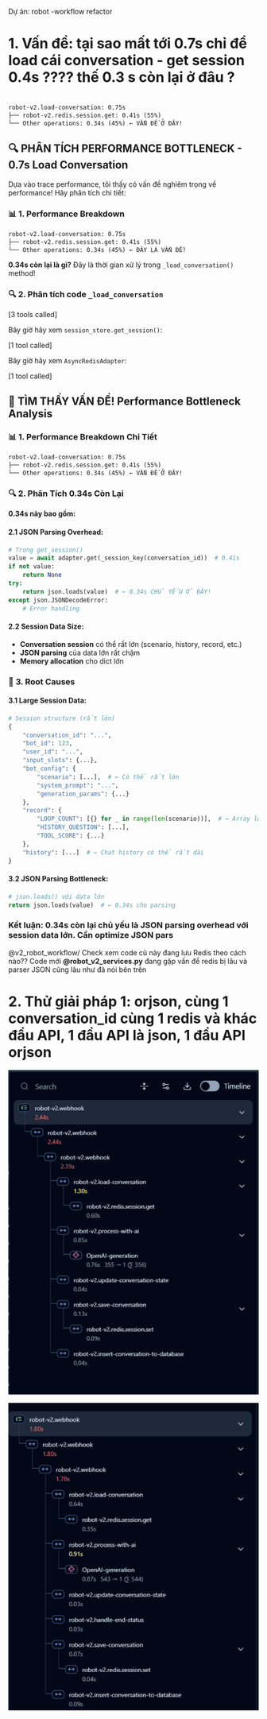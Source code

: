 Dự án: robot -workflow refactor

# 1. Vấn đề: tại sao mất tới 0.7s chỉ để load cái conversation - get session 0.4s ???? thế 0.3 s còn lại ở đâu ?

```

robot-v2.load-conversation: 0.75s
├── robot-v2.redis.session.get: 0.41s (55%)
└── Other operations: 0.34s (45%) ← VẤN ĐỀ Ở ĐÂY!
```

## 🔍 **PHÂN TÍCH PERFORMANCE BOTTLENECK - 0.7s Load Conversation**

Dựa vào trace performance, tôi thấy có vấn đề nghiêm trọng về performance! Hãy phân tích chi tiết:

### 📊 **1. Performance Breakdown**

```
robot-v2.load-conversation: 0.75s
├── robot-v2.redis.session.get: 0.41s (55%)
└── Other operations: 0.34s (45%) ← ĐÂY LÀ VẤN ĐỀ!
```

**0.34s còn lại là gì?** Đây là thời gian xử lý trong `_load_conversation()` method!

### 🔍 **2. Phân tích code `_load_conversation`**

[3 tools called]

Bây giờ hãy xem `session_store.get_session()`:

[1 tool called]

Bây giờ hãy xem `AsyncRedisAdapter`:

[1 tool called]

## 🚨 **TÌM THẤY VẤN ĐỀ! Performance Bottleneck Analysis**

### 📊 **1. Performance Breakdown Chi Tiết**

```
robot-v2.load-conversation: 0.75s
├── robot-v2.redis.session.get: 0.41s (55%)
└── Other operations: 0.34s (45%) ← VẤN ĐỀ Ở ĐÂY!
```

### 🔍 **2. Phân Tích 0.34s Còn Lại**

**0.34s này bao gồm:**

#### **2.1 JSON Parsing Overhead:**

```python
# Trong get_session()
value = await adapter.get(_session_key(conversation_id))  # 0.41s
if not value: 
    return None 
try: 
    return json.loads(value)  # ← 0.34s CHỦ YẾU Ở ĐÂY!
except json.JSONDecodeError:
    # Error handling
```

#### **2.2 Session Data Size:**

- **Conversation session** có thể rất lớn (scenario, history, record, etc.)
- **JSON parsing** của data lớn rất chậm
- **Memory allocation** cho dict lớn

### 🎯 **3. Root Causes**

#### **3.1 Large Session Data:**

```python
# Session structure (rất lớn)
{
    "conversation_id": "...",
    "bot_id": 123,
    "user_id": "...",
    "input_slots": {...},
    "bot_config": {
        "scenario": [...],  # ← Có thể rất lớn
        "system_prompt": "...",
        "generation_params": {...}
    },
    "record": {
        "LOOP_COUNT": [{} for _ in range(len(scenario))],  # ← Array lớn
        "HISTORY_QUESTION": [...],
        "TOOL_SCORE": {...}
    },
    "history": [...]  # ← Chat history có thể rất dài
}
```

#### **3.2 JSON Parsing Bottleneck:**

```python
# json.loads() với data lớn
return json.loads(value)  # ← 0.34s cho parsing
```

### **Kết luận: 0.34s còn lại chủ yếu là JSON parsing overhead với session data lớn. Cần optimize JSON pars**

@v2_robot_workflow/ Check xem code cũ này đang lưu Redis theo cách nào??
Code mới **@robot_v2_services.py**  đang gặp vấn đề redis bị lâu và parser JSON cũng lâu như đã nói bên trên


# 2. Thử giải pháp 1: orjson, cùng 1 conversation_id cùng 1 redis và khác đầu API, 1 đầu API là json, 1 đầu API orjson


![](image/Pasted%20image%2020251024145141.png)

![](image/Pasted%20image%2020251024145150.png)